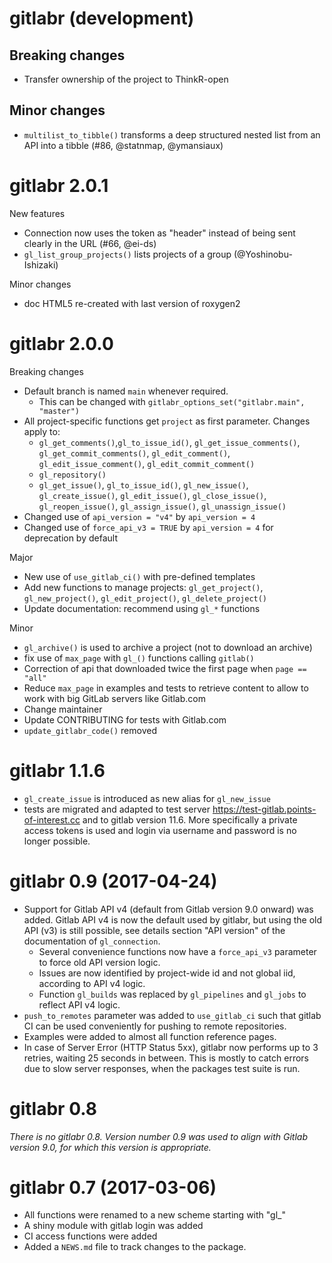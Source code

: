# gitlabr (development)

## Breaking changes

* Transfer ownership of the project to ThinkR-open

## Minor changes

* `multilist_to_tibble()` transforms a deep structured nested list from an API into a tibble (#86, @statnmap, @ymansiaux)

# gitlabr 2.0.1

New features

* Connection now uses the token as "header" instead of being sent clearly in the URL (#66, @ei-ds) 
* `gl_list_group_projects()` lists projects of a group (@Yoshinobu-Ishizaki)

Minor changes

* doc HTML5 re-created with last version of roxygen2

# gitlabr 2.0.0

Breaking changes

* Default branch is named `main` whenever required.
  + This can be changed with `gitlabr_options_set("gitlabr.main", "master")`
* All project-specific functions get `project` as first parameter. Changes apply to:
  + `gl_get_comments()`,`gl_to_issue_id()`, `gl_get_issue_comments()`, `gl_get_commit_comments()`,
  `gl_edit_comment()`, `gl_edit_issue_comment()`, `gl_edit_commit_comment()`
  + `gl_repository()`
  + `gl_get_issue()`, `gl_to_issue_id()`, `gl_new_issue()`, `gl_create_issue()`, `gl_edit_issue()`, `gl_close_issue()`,
  `gl_reopen_issue()`, `gl_assign_issue()`, `gl_unassign_issue()`
* Changed use of `api_version = "v4"` by `api_version = 4`
* Changed use of `force_api_v3 = TRUE` by `api_version = 4` for deprecation by default

Major

* New use of `use_gitlab_ci()` with pre-defined templates
* Add new functions to manage projects: `gl_get_project()`, `gl_new_project()`, `gl_edit_project()`,
 `gl_delete_project()`
* Update documentation: recommend using `gl_*` functions

Minor

* `gl_archive()` is used to archive a project (not to download an archive)
* fix use of `max_page` with `gl_()` functions calling `gitlab()`
* Correction of api that downloaded twice the first page when `page == "all"`
* Reduce `max_page` in examples and tests to retrieve content to allow to work with big GitLab servers like Gitlab.com
* Change maintainer
* Update CONTRIBUTING for tests with Gitlab.com
* `update_gitlabr_code()` removed


# gitlabr 1.1.6

* `gl_create_issue` is introduced as new alias for `gl_new_issue`
* tests are migrated and adapted to test server https://test-gitlab.points-of-interest.cc and to gitlab version 11.6. More specifically a private access tokens is used and login via username and password is no longer possible.

# gitlabr 0.9 (2017-04-24)

* Support for Gitlab API v4 (default from Gitlab version 9.0 onward) was added. Gitlab API v4 is now the default used by gitlabr, but using the old API (v3) is still possible, see details section "API version" of the documentation of `gl_connection`.
  * Several convenience functions now have a `force_api_v3` parameter to force old API version logic.
  * Issues are now identified by project-wide id and not global iid, according to API v4 logic.
  * Function `gl_builds` was replaced by `gl_pipelines` and `gl_jobs` to reflect API v4 logic.
* `push_to_remotes` parameter was added to `use_gitlab_ci` such that gitlab CI can be used conveniently for pushing to remote repositories.
* Examples were added to almost all function reference pages.
* In case of Server Error (HTTP Status 5xx), gitlabr now performs up to 3 retries, waiting 25 seconds in between. This is mostly to catch errors due to slow server responses, when the packages test suite is run.


# gitlabr 0.8

*There is no gitlabr 0.8. Version number 0.9 was used to align with Gitlab version 9.0, for which this version is appropriate.*

# gitlabr 0.7 (2017-03-06)

* All functions were renamed to a new scheme starting with "gl_"
* A shiny module with gitlab login was added
* CI access functions were added
* Added a `NEWS.md` file to track changes to the package.



